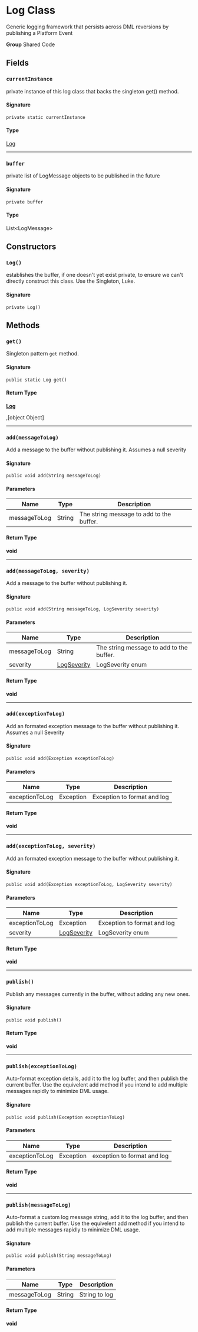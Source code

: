 # Log Class

Generic logging framework that persists across DML reversions 
by publishing a Platform Event

**Group** Shared Code

## Fields
### `currentInstance`

private instance of this log class that backs the 
singleton get() method.

#### Signature
```apex
private static currentInstance
```

#### Type
[Log](Log.md)

---

### `buffer`

private list of LogMessage objects to be published in the 
future

#### Signature
```apex
private buffer
```

#### Type
List&lt;LogMessage&gt;

## Constructors
### `Log()`

establishes the buffer, if one doesn&#x27;t yet exist 
private, to ensure we can&#x27;t directly construct this class. Use the 
Singleton, Luke.

#### Signature
```apex
private Log()
```

## Methods
### `get()`

Singleton pattern `get` method.

#### Signature
```apex
public static Log get()
```

#### Return Type
**[Log](Log.md)**

,[object Object]

---

### `add(messageToLog)`

Add a message to the buffer without publishing it. 
Assumes a null severity

#### Signature
```apex
public void add(String messageToLog)
```

#### Parameters
| Name | Type | Description |
|------|------|-------------|
| messageToLog | String | The string message to add to the buffer. |

#### Return Type
**void**

---

### `add(messageToLog, severity)`

Add a message to the buffer without publishing it.

#### Signature
```apex
public void add(String messageToLog, LogSeverity severity)
```

#### Parameters
| Name | Type | Description |
|------|------|-------------|
| messageToLog | String | The string message to add to the buffer. |
| severity | [LogSeverity](LogSeverity.md) | LogSeverity enum |

#### Return Type
**void**

---

### `add(exceptionToLog)`

Add an formated exception message to the buffer without 
publishing it. Assumes a null Severity

#### Signature
```apex
public void add(Exception exceptionToLog)
```

#### Parameters
| Name | Type | Description |
|------|------|-------------|
| exceptionToLog | Exception | Exception to format and log |

#### Return Type
**void**

---

### `add(exceptionToLog, severity)`

Add an formated exception message to the buffer without 
publishing it.

#### Signature
```apex
public void add(Exception exceptionToLog, LogSeverity severity)
```

#### Parameters
| Name | Type | Description |
|------|------|-------------|
| exceptionToLog | Exception | Exception to format and log |
| severity | [LogSeverity](LogSeverity.md) | LogSeverity enum |

#### Return Type
**void**

---

### `publish()`

Publish any messages currently in the buffer, without adding 
any new ones.

#### Signature
```apex
public void publish()
```

#### Return Type
**void**

---

### `publish(exceptionToLog)`

Auto-format exception details, add it to the log buffer, 
and then publish the current buffer. Use the equivelent add 
method if you intend to add multiple messages rapidly to minimize DML 
usage.

#### Signature
```apex
public void publish(Exception exceptionToLog)
```

#### Parameters
| Name | Type | Description |
|------|------|-------------|
| exceptionToLog | Exception | exception to format and log |

#### Return Type
**void**

---

### `publish(messageToLog)`

Auto-format a custom log message string, add it to the log 
buffer, and then publish the current buffer. Use the equivelent add 
method if you intend to add multiple messages rapidly to minimize DML 
usage.

#### Signature
```apex
public void publish(String messageToLog)
```

#### Parameters
| Name | Type | Description |
|------|------|-------------|
| messageToLog | String | String to log |

#### Return Type
**void**